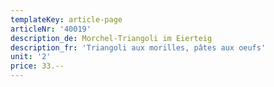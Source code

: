 ```yaml
---
templateKey: article-page
articleNr: '40019'
description_de: Morchel-Triangoli im Eierteig
description_fr: 'Triangoli aux morilles, pâtes aux oeufs'
unit: '2'
price: 33.--
---
```


